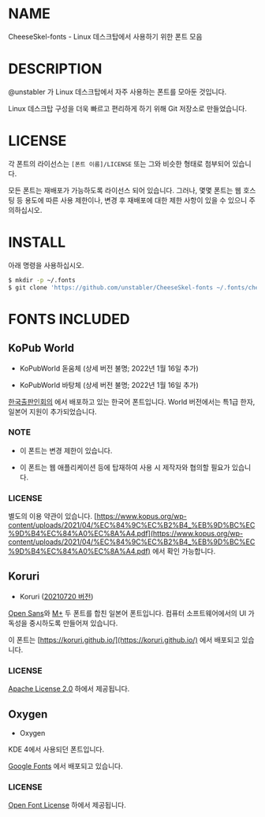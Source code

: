 # NAME

CheeseSkel-fonts - Linux 데스크탑에서 사용하기 위한 폰트 모음

# DESCRIPTION

@unstabler 가 Linux 데스크탑에서 자주 사용하는 폰트를 모아둔 것입니다.

Linux 데스크탑 구성을 더욱 빠르고 편리하게 하기 위해 Git 저장소로 만들었습니다.

# LICENSE

각 폰트의 라이선스는 `[폰트 이름]/LICENSE` 또는 그와 비슷한 형태로 첨부되어 있습니다.

모든 폰트는 재배포가 가능하도록 라이선스 되어 있습니다. 그러나, 몇몇 폰트는 웹 호스팅 등 용도에 따른 사용 제한이나, 변경 후 재배포에 대한 제한 사항이 있을 수 있으니 주의하십시오.

# INSTALL

아래 명령을 사용하십시오.

```sh
$ mkdir -p ~/.fonts
$ git clone 'https://github.com/unstabler/CheeseSkel-fonts ~/.fonts/cheeseskel-fonts'
```

# FONTS INCLUDED

## KoPub World

- KoPubWorld 돋움체 (상세 버전 불명; 2022년 1월 16일 추가)

- KoPubWorld 바탕체 (상세 버전 불명; 2022년 1월 16일 추가)

[한국출판인회의](https://www.kopus.org/) 에서 배포하고 있는 한국어 폰트입니다. World 버전에서는 특1급 한자, 일본어 지원이 추가되었습니다.

### NOTE

- 이 폰트는 변경 제한이 있습니다.

- 이 폰트는 웹 애플리케이션 등에 탑재하여 사용 시 제작자와 협의할 필요가 있습니다.

### LICENSE

별도의 이용 약관이 있습니다. [https://www.kopus.org/wp-content/uploads/2021/04/%EC%84%9C%EC%B2%B4_%EB%9D%BC%EC%9D%B4%EC%84%A0%EC%8A%A4.pdf](https://www.kopus.org/wp-content/uploads/2021/04/%EC%84%9C%EC%B2%B4_%EB%9D%BC%EC%9D%B4%EC%84%A0%EC%8A%A4.pdf) 에서 확인 가능합니다.

## Koruri

- Koruri ([20210720 버전](https://github.com/Koruri/Koruri/releases/tag/20210720))

[Open Sans](https://fonts.google.com/specimen/Open+Sans)와 [M+](https://mplusfonts.github.io/) 두 폰트를 합친 일본어 폰트입니다. 컴퓨터 소프트웨어에서의 UI 가독성을 중시하도록 만들어져 있습니다.

이 폰트는 [https://koruri.github.io/](https://koruri.github.io/) 에서 배포되고 있습니다.

### LICENSE

[Apache License 2.0](https://licenses.opensource.jp/Apache-2.0/Apache-2.0.html) 하에서 제공됩니다.

## Oxygen

- Oxygen

KDE 4에서 사용되던 폰트입니다.

[Google Fonts](https://fonts.google.com/specimen/Oxygen) 에서 배포되고 있습니다.

### LICENSE

[Open Font License](https://scripts.sil.org/cms/scripts/page.php?site_id=nrsi&id=OFL) 하에서 제공됩니다.
